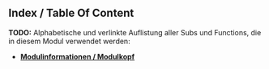 ﻿


<!-- --------------------------------------------------------------- -->
<!-- Index / TOC -->
<!-- --------------------------------------------------------------- -->

## Index / Table Of Content

**TODO:** Alphabetische und verlinkte Auflistung aller Subs und Functions, die in diesem Modul verwendet werden:

* [**Modulinformationen / Modulkopf**](#sec_modulinfos)
  
  <!-- Die einzelnen Subs und die einzelnen Funcs werden in separaten Templates eingefügt -->








